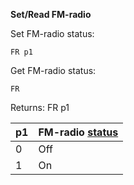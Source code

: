 __Set/Read FM-radio__

Set FM-radio status:

	FR p1

Get FM-radio status:

	FR

Returns: FR p1

| p1  | FM-radio [status](/tables/status.md) |
| --- | --- |
| 0 | Off |
| 1 | On  |

